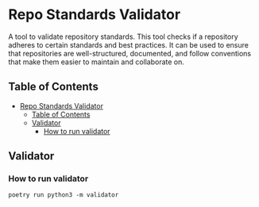 # Repo Standards Validator

A tool to validate repository standards. This tool checks if a repository adheres to certain standards and best practices. It can be used to ensure that repositories are well-structured, documented, and follow conventions that make them easier to maintain and collaborate on.

## Table of Contents

- [Repo Standards Validator](#repo-standards-validator)
  - [Table of Contents](#table-of-contents)
  - [Validator](#validator)
    - [How to run validator](#how-to-run-validator)

## Validator

### How to run validator

`poetry run python3 -m validator`
